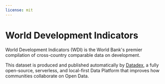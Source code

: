 ```yaml
---
license: mit
---
```


# World Development Indicators

World Development Indicators (WDI) is the World Bank's premier compilation of cross-country comparable data on development.

This dataset is produced and published automatically by [Datadex](https://github.com/davidgasquez/datadex), a fully open-source, serverless, and local-first Data Platform that improves how communities collaborate on Open Data.
